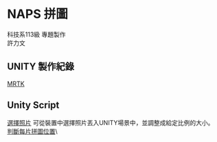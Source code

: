 # NAPS 拼圖
科技系113級 專題製作\
許力文

## UNITY 製作紀錄
[MRTK](https://github.com/HSULW/NAPS/tree/main/MRTK)

## Unity Script

[選擇照片](https://github.com/HSULW/NAPS/blob/main/PuzzleManger.cs)
可從裝置中選擇照片丟入UNITY場景中，並調整成給定比例的大小。\
[判斷每片拼圖位置](https://github.com/HSULW/NAPS/blob/main/Pintu.cs)\
